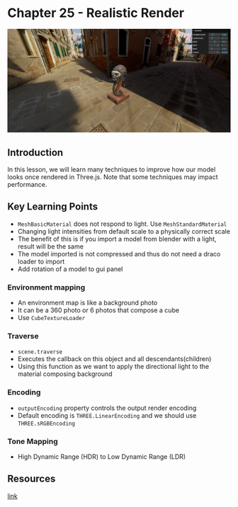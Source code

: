 # Chapter 25 - Realistic Render 

![alt text](./static/screenshot-lesson-25.png)


## Introduction 
In this lesson, we will learn many techniques to improve how our model looks once rendered in Three.js. Note that some techniques may impact performance. 

## Key Learning Points 
- `MeshBasicMaterial` does not respond to light. Use `MeshStandardMaterial`
- Changing light intensities from default scale to a physically correct scale
- The benefit of this is if you import a model from blender with a light, result will be the same 
- The model imported is not compressed and thus do not need a draco loader to import 
- Add rotation of a model to gui panel 

### Environment mapping
- An environment map is like a background photo 
- It can be a 360 photo or 6 photos that compose a cube
- Use `CubeTextureLoader`

### Traverse
- `scene.traverse`
- Executes the callback on this object and all descendants(children)
- Using this function as we want to apply the directional light to the material composing background

### Encoding 
- `outputEncoding` property controls the output render encoding 
- Default encoding is `THREE.LinearEncoding` and we should use `THREE.sRGBEncoding`

### Tone Mapping
- High Dynamic Range (HDR) to Low Dynamic Range (LDR)

## Resources 
[link](https://stackoverflow.com/questions/7653483/github-relative-link-in-markdown-file)

